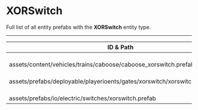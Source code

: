 # XORSwitch
Full list of all <Badge type="warning" text="3"/> entity prefabs with the **XORSwitch** entity type.

---
| ID & Path |
| --- |
| <Badge type="tip" text="389254161"/> <br> assets/content/vehicles/trains/caboose/caboose_xorswitch.prefab |
| <Badge type="tip" text="1074446568"/> <br> assets/prefabs/deployable/playerioents/gates/xorswitch/xorswitch.entity.prefab |
| <Badge type="tip" text="4139825974"/> <br> assets/prefabs/io/electric/switches/xorswitch.prefab |
